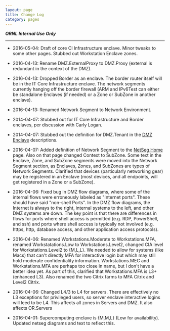 ```yaml
---
layout: page
title: Change Log
category: pages
---
```


***ORNL Internal Use Only***

-----------

* 2016-05-04: Draft of core CI Infrastructure enclave.  Minor tweaks to some other pages.  Stubbed out Workstation Enclave zones.  

* 2016-04-13: Rename DMZ.ExternalProxy to DMZ.Proxy (external is redundant in the context of the DMZ).

* 2016-04-13: Dropped Border as an enclave.  The border router itself will be in the IT Core Infrastructure enclave.  The network segments currently hanging off the border firewall (ARM and IPv6Test can either be standalone Enclaves (if needed) or a Zone or SubZone in another enclave).

* 2016-04-13: Renamed Network Segment to Network Environment.  

* 2014-04-07: Stubbed out for IT Core Infrastructure and Border enclaves, per discussion with Carly Logan.

* 2014-04-07: Stubbed out the definition for DMZ.Tenant in the [DMZ Enclave](netseg/dmz-enclave) descriptions.

* 2016-04-07: Added definition of Network Segment to the [NetSeg Home](netseg/home) page.  Also on that page changed Context to SubZone.  Some text in the Enclave, Zone, and SubZone segments were moved into the Network Segment section, as Enclaves, Zones, and SubZones are types of Network Segments.  Clarified that devices (particularly networking gear) may be registered in an Enclave (most devices, and all endpoints, will get registered in a Zone or a SubZone).  

* 2016-04-06: Fixed bug in DMZ flow diagrams, where some of the internal flows were erroneously labeled as "Internet ports". These should have said "non-shell Ports".  In the DMZ flow diagrams, the Internet is always to the right, internal systems to the left, and other DMZ systems are down.  The key point is that there are differences in flows for ports where shell access is permitted (e.g. RDP, PowerShell, and ssh) and ports where shell access is typically not involved (e.g. https, http, database access, and other application access protocols).

* 2016-04-06: Renamed Workstations.Moderate to Workstations.MFA, renamed Workstatations.Low to Workstations.Level2, changed CIA level for Workstations.Level2 to {M,L,L}.  We needed to allow for systems (like Macs) that can't directly MFA for interactive login but which may still hold moderate confidentiality information. Workstations.MEC and Workstations.MFA are perhaps too close in name, but I don't have a better idea yet.  As part of this, clarified that Workstations.MFA is L3+ (enhanced L3).  Also renamed the two Citrix farms to MFA Citrix and Level2 Citrix.

* 2016-04-06: Changed L4/3 to L4 for servers.  There are effectively no L3 exceptions for privileged users, so server enclave interactive logins will leed to be L4.  This affects all zones in Servers and DMZ.  It also affects OR.Servers

* 2016-04-01: Supercomputing enclave is {M,M,L} (Low for availability).  Updated netseg diagrams and text to reflect this.


